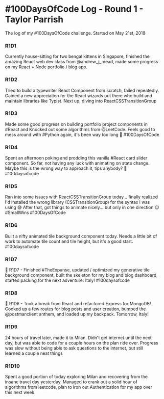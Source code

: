 # #100DaysOfCode Log - Round 1 - Taylor Parrish

The log of my #100DaysOfCode challenge. Started on May 21st, 2018

### R1D1 
Currently house-sitting for two bengal kittens in Singapore, finished the amazing React web dev class from @andrew_j_mead, made some progress on my React + Node portfolio / blog app.


### R1D2
Tried to build a typewriter React Component from scratch, failed repeatedly. Gained a new appreciation for the React wizards out there who build and maintain libraries like Typist. Next up, diving into ReactCSSTransitionGroup

### R1D3
Made some good progress on building portfolio project components in #React and Knocked out some algorithms from @LeetCode. Feels good to mess around with #Python again, it's been way too long 🐍  #100DaysOfCode 

### R1D4 
Spent an afternoon poking and prodding this vanilla #React card slider component. So far, not having any luck with animating on state change. Maybe this is the wrong way to approach it, tips anybody? 🙏 #100daysofcode

### R1D5
Ran into some issues with ReactCSSTransitionGroup today... finally realized I'd installed the wrong library (CSSTransitionGroup) for the syntax I was using 😅 After that, got things to animate nicely... but only in one direction 😑 #SmallWins #100DaysOfCode 

### R1D6
Built a nifty animated tile background component today. Needs a little bit of work to automate tile count and tile height, but it's a good start. #100daysofcode

### R1D7
👾 R1D7 - Finished #TheExpanse, updated / optimized my generative tile background component, built the skeleton for my blog and blog dashboard, started packing for the next adventure: Italy! #100daysofcode

### R1D8
🐢 R1D8 - Took a break from React and refactored Express for MongoDB! Cooked up a few routes for blog posts and user creation, bumped the @postmanclient anthem, and loaded up my backpack. Tomorrow, Italy!

### R1D9
24 hours of travel later, made it to Milan. Didn't get internet until the next day, but was able to code for a couple hours on the plan ride over. Progress was slow without being able to ask questions to the internet, but still learned a couple neat things

### R1D10
Spent a good portion of today exploring Milan and recovering from the insane travel day yesterday. Managed to crank out a solid hour of algorithms from leetcode, plan to iron out Authentication for my app over this next week